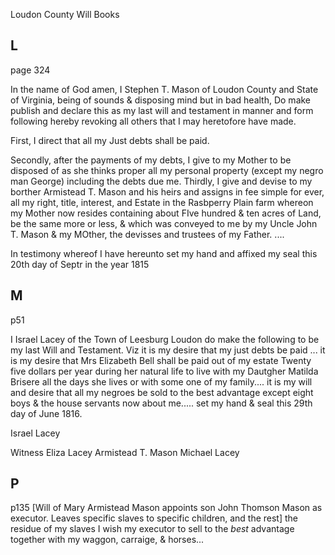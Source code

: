 Loudon County Will Books

## L
page 324

In the name of God amen, I Stephen T. Mason of Loudon County and State of Virginia, being of sounds & disposing mind but in bad health, Do make publish and declare this as my last will and testament in manner and form following hereby revoking all others that I may heretofore have made.

First, I direct that all my Just debts shall be paid.

Secondly, after the payments of my debts, I give to my Mother to be disposed of as she thinks proper all my personal property (except my negro man George) including  the debts due me. Thirdly, I give and devise to my borther Armistead T. Mason and his heirs and assigns in fee simple for ever, all my right, title, interest, and Estate in the Rasbperry Plain farm whereon my Mother now resides containing about FIve hundred & ten acres of Land, be the same more or less, & which was conveyed to me by my Uncle John T. Mason & my MOther, the devisses and trustees of my Father. ....

In testimony whereof I have hereunto set my hand and affixed my seal this 20th day of Septr in the year 1815

## M

p51

I Israel Lacey of the Town of Leesburg Loudon do make the following to be my last Will and Testament. Viz it is my desire that my just debts be paid ... it is my desire that Mrs Elizabeth Bell shall be paid out of my estate Twenty five dollars per year during her natural life to live with my Dautgher Matilda Brisere all the days she lives or with some one of my family.... it is my will and desire that all my negroes be sold to the best advantage except eight boys & the house servants now about me.....
set my hand & seal this 29th day of June 1816. 

Israel Lacey

Witness
Eliza Lacey
Armistead T. Mason
Michael Lacey

## P
p135
[Will of Mary Armistead Mason
appoints son John Thomson Mason as executor. Leaves specific slaves to specific children, and the rest] the residue of my slaves I wish my executor to sell to the *best* advantage together with my waggon, carraige, & horses...
